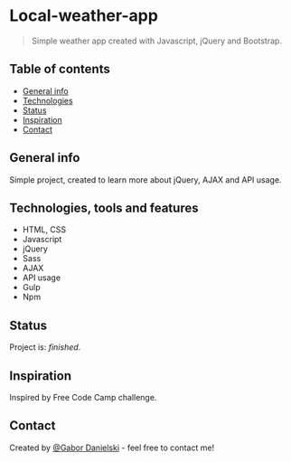 # Local-weather-app
> Simple weather app created with Javascript, jQuery and Bootstrap.

## Table of contents
* [General info](#general-info)
* [Technologies](#technologies-tools-and-features)
* [Status](#status)
* [Inspiration](#inspiration)
* [Contact](#contact)

## General info
Simple project, created to learn more about jQuery, AJAX and API usage.

## Technologies, tools and features
* HTML, CSS
* Javascript
* jQuery
* Sass
* AJAX
* API usage
* Gulp
* Npm 

## Status
Project is: _finished_.

## Inspiration
Inspired by Free Code Camp challenge.

## Contact
Created by [@Gabor Danielski](http://www.gabordanielski.pl) - feel free to contact me!
